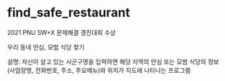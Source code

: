# find_safe_restaurant
2021 PNU SW+X 문제해결 경진대회 수상

우리 동네 안심, 모범 식당 찾기

설명: 자신이 살고 있는 시군구명을 입력하면 해당 지역의 안심 또는 모범 식당의 정보(사업장명, 전화번호, 주소, 주요메뉴)와 위치가 지도에 나타나는 프로그램
